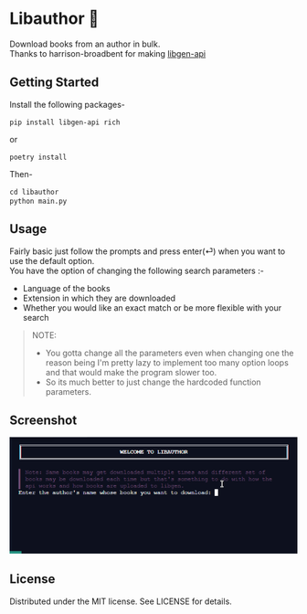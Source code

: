 # Libauthor 📔️

Download books from an author in bulk.  
Thanks to harrison-broadbent for making [libgen-api](https://github.com/harrison-broadbent/libgen-api)

## Getting Started 
Install the following packages- 
```
pip install libgen-api rich
```
or 
```
poetry install
```
Then-
```
cd libauthor
python main.py
```

## Usage 
Fairly basic just follow the prompts and press enter(⏎) when you want to use the default option.  
You have the option of changing the following search parameters :- 
* Language of the books
* Extension in which they are downloaded
* Whether you would like an exact match or be more flexible with your search

> NOTE: 
>* You gotta change all the parameters even when changing one the reason being I'm pretty lazy to implement too many option loops and that would make the program slower too.  
>* So its much better to just change the hardcoded function parameters.

## Screenshot
![Usage.gif](assets/usecase.gif)

## License
Distributed under the MIT license. See LICENSE for details.
